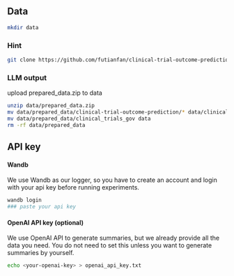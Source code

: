 ## Data

```bash
mkdir data
```

### Hint

```bash
git clone https://github.com/futianfan/clinical-trial-outcome-prediction.git data/clinical-trial-outcome-prediction
```

### LLM output

upload prepared_data.zip to data

```bash
unzip data/prepared_data.zip
mv data/prepared_data/clinical-trial-outcome-prediction/* data/clinical-trial-outcome-prediction/data
mv data/prepared_data/clinical_trials_gov data
rm -rf data/prepared_data
```

## API key

#### Wandb

We use Wandb as our logger, so you have to create an account and login with your api key before running experiments.

```bash
wandb login
### paste your api key
```

#### OpenAI API key (optional)

We use OpenAI API to generate summaries, but we already provide all the data you need. You do not need to set this unless you want to generate summaries by yourself.

```bash
echo <your-openai-key> > openai_api_key.txt
```
